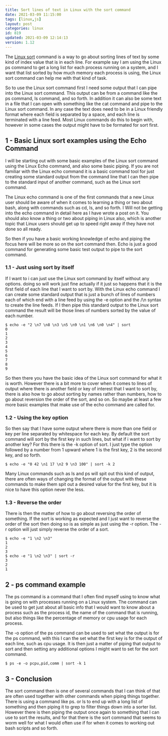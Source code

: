 ```yaml
---
title: Sort lines of text in Linux with the sort command
date: 2021-03-09 11:15:00
tags: [linux,js]
layout: post
categories: linux
id: 819
updated: 2021-03-09 12:14:13
version: 1.12
---
```


The [Linux sort](https://man7.org/linux/man-pages/man1/sort.1.html) command is a way to go about sorting lines of text by some kind of index value that is in each line. For example say I am using the Linux ps command to get a long list for each process running on a system, and I want that list sorted by how much memory each process is using, the Linux sort command can help me with that kind of task.

So to use the Linux sort command first I need some output that I can pipe into the Linux sort command. This output can be from a command like the ps command, ls command, and so forth. In addition it can also be some text in a file that I can open with something like the cat command and pipe to the Linux sort command. In any case the text does need to be in a Linux friendly format where each field is separated by a space, and each line is terminated with a line feed. Most Linux commands do this to begin with, however in some cases the output might have to be formated for sort first.

<!-- more -->

## 1 - Basic Linux sort examples using the Echo Command

I will be starting out with some basic examples of the Linux sort command using the Linux Echo command, and also some basic piping. If you are not familiar with the Linux echo command it is a basic command tool for just creating some standard output from the command line that I can then pipe to the standard input of another command, such as the Linux sort command.

The Linux echo command is one of the first commands that a new Linux user should be aware of when it comes to learning a thing or two about bash, along with commands such as cd, ls, and so forth. I Will not be getting into the echo command in detail here as I have wrote a post on it. You should also know a thing or two about piping in Linux also, which is another topic that Linux users should get up to speed right away if they have not done so all ready.

So then if you have a basic working knowledge of echo and piping the focus here will be more so on the sort command then. Echo is just a good command for generating some basic test output to pipe to the sort command.

### 1.1 - Just using sort by itself

If I want to i can just use the Linux sort command by itself without any options. doing so will work just fine actually if it just so happens that it is the first field of each line that I want to sort by. With the Linux echo command I can create some standard output that is just a bunch of lines of numbers each of which end with a line feed by using the -e option and the /\n syntax to create the line feeds. If I then pipe this standard output to the Linux sort command the result will be those lines of numbers sorted by the value of each number.

```
$ echo -e "2 \n7 \n8 \n3 \n5 \n9 \n1 \n6 \n0 \n4" | sort
0
1
2
3
4
5
6
7
8
9
```

So then there you have the basic idea of the Linux sort command for what it is worth. However there is a bit more to cover when it comes to lines of output where there is another field or key of interest that I want to sort by, there is also how to go about sorting by names rather than numbers, how to go about reversion the order of the sort, and so on. So maybe at least a few more basic examples that make use of the echo command are called for.

### 1.2 - Using the key option

So then say that I have some output where there is more than one field or key per line separated by whitespace for each key. By default the sort command will sort by the first key in such lines, but what if i want to sort by another key? For this there is the -k option of sort. I just type the option followed by a number from 1 upward where 1 is the first key, 2 is the second key, and so forth.

```
$ echo -e "0 42 \n1 17 \n2 9 \n3 100" | sort -k 2
```

Many Linux commands such as ls and ps will spit out this kind of output, there are often ways of changing the format of the output with these commands to make them spit out a desired value for the first key, but it is nice to have this option never the less.

### 1.3 - Reverse the order

There is then the matter of how to go about reversing the order of something. If the sort is working as expected and I just want to reverse the order of the sort then doing so is as simple as just using the -r option. The -r option will just simply reverse the order of a sort.

```
$ echo -e "1 \n2 \n3"
1
2
3
$ echo -e "1 \n2 \n3" | sort -r
3
2
1
```

## 2 - ps command example

The ps command is a command that I often find myself using to know what is going on with processes running on a Linux system. The command can be used to get just about all basic info that I would want to know about a process such as the process id, the name of the command that is running, but also things like the percentage of memory or cpu usage for each process. 

The -o option of the ps command can be used to set what the output is for the ps command, with this I can the set what the first key is for the output of each line, such as cpu usage. It is then just a matter of piping that output to sort and then setting any additional options I might want to set for the sort command.

```
$ ps -e -o pcpu,pid,comm | sort -k 1
```

## 3 - Conclusion

The sort command then is one of several commands that I can think of that are often used together with other commands when piping things together. There is using a command like ps. or ls to end up with a long list of something and then piping it to grep to filter things down into a sorter list. However there is then piping the output once again to something that I can use to sort the results, and for that there is the sort command that seems to worm well for what I would often use if for when it comes to working out bash scripts and so forth.
